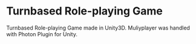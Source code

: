 # Turnbased Role-playing Game
Turnbased Role-playing Game made in Unity3D. Muliyplayer was handled with Photon Plugin for Unity. 
